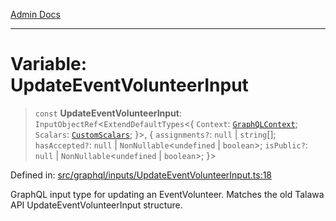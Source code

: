 [Admin Docs](/)

***

# Variable: UpdateEventVolunteerInput

> `const` **UpdateEventVolunteerInput**: `InputObjectRef`\<`ExtendDefaultTypes`\<\{ `Context`: [`GraphQLContext`](../../../context/type-aliases/GraphQLContext.md); `Scalars`: [`CustomScalars`](../../../scalars/type-aliases/CustomScalars.md); \}\>, \{ `assignments?`: `null` \| `string`[]; `hasAccepted?`: `null` \| `NonNullable`\<`undefined` \| `boolean`\>; `isPublic?`: `null` \| `NonNullable`\<`undefined` \| `boolean`\>; \}\>

Defined in: [src/graphql/inputs/UpdateEventVolunteerInput.ts:18](https://github.com/Sourya07/talawa-api/blob/3df16fa5fb47e8947dc575f048aef648ae9ebcf8/src/graphql/inputs/UpdateEventVolunteerInput.ts#L18)

GraphQL input type for updating an EventVolunteer.
Matches the old Talawa API UpdateEventVolunteerInput structure.
